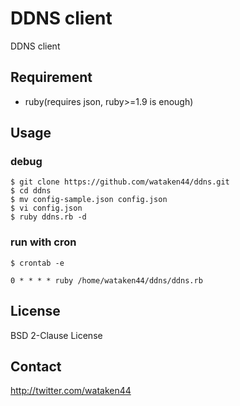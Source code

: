 # DDNS client

DDNS client

## Requirement

* ruby(requires json, ruby>=1.9 is enough)

## Usage

### debug

    $ git clone https://github.com/wataken44/ddns.git
    $ cd ddns
    $ mv config-sample.json config.json
    $ vi config.json
    $ ruby ddns.rb -d

### run with cron

    $ crontab -e

    0 * * * * ruby /home/wataken44/ddns/ddns.rb

## License

BSD 2-Clause License

## Contact

http://twitter.com/wataken44
